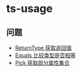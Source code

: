 # ts-usage

## 问题

- [ReturnType 获取返回值](./src/questions/return_type.md)
- [Equals 比较类型是否相等](./src/questions/equals.md)
- [Pick 获取部分属性集合](./src/questions/pick.md)
